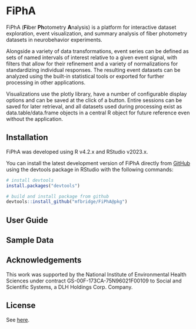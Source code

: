 
# FiPhA

<!-- badges: start -->
<!-- badges: end -->

FiPhA (**Fi**ber **Ph**otometry **A**nalysis) is a platform for interactive dataset exploration, event visualization, and summary analysis of fiber photometry datasets in neurobehavior experiments.

Alongside a variety of data transformations, event series can be defined as sets of named intervals of interest relative to a given event signal, with filters that allow for their refinement and a variety of normalizations for standardizing individual responses. The resulting event datasets can be analyzed using the built-in statistical tools or exported for further processing in other applications.

Visualizations use the plotly library, have a number of configurable display options and can be saved at the click of a button. Entire sessions can be saved for later retrieval, and all datasets used during processing exist as data.table/data.frame objects in a central R object for future reference even without the application.

## Installation

FiPhA was developed using R v4.2.x and RStudio v2023.x.

You can install the latest development version of FiPhA directly from [GitHub](https://github.com/) using the devtools package in RStudio with the following commands:

```r
# install devtools
install.packages("devtools")

# build and install package from github
devtools::install_github("mfbridge/FiPhA@pkg")
```

## User Guide



## Sample Data



## Acknowledgements

This work was supported by the National Institute of Environmental Health Sciences under contract GS-00F-173CA-75N96021F00109 to Social and Scientific Systems, a DLH Holdings Corp. Company.

## License

See [here](https://github.com/mfbridge/FiPhA/blob/pkg/LICENSE).
